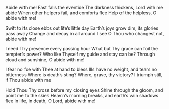 Abide with me! Fast falls the eventide
The darkness thickens, Lord with me abide 
When other helpers fail, and comforts flee 
Help of the helpless, O abide with me!

Swift to its close ebbs out life’s little day 
Earth’s joys grow dim, its glories pass away 
Change and decay in all around I see
O Thou who changest not, abide with me!

I need Thy presence every passing hour
What but Thy grace can foil the tempter’s power? 
Who like Thyself my guide and stay can be? 
Through cloud and sunshine, O abide with me!

I fear no foe with Thee at hand to bless
Ills have no weight, and tears no bitterness 
Where is death’s sting? Where, grave, thy victory? 
I triumph still, if Thou abide with me

Hold Thou Thy cross before my closing eyes
Shine through the gloom, and point me to the skies 
Heav’n’s morning breaks, and earth’s vain shadows flee 
In life, in death, O Lord, abide with me!